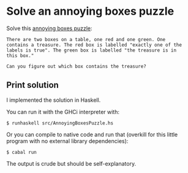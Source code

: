 # Solve an annoying boxes puzzle

Solve this [annoying boxes puzzle](http://blog.plover.com/math/logic/annoying-boxes.html):

```text
There are two boxes on a table, one red and one green. One
contains a treasure. The red box is labelled "exactly one of the
labels is true". The green box is labelled "the treasure is in
this box."

Can you figure out which box contains the treasure?
```

## Print solution

I implemented the solution in Haskell.

You can run it with the GHCi interpreter with:

```console
$ runhaskell src/AnnoyingBoxesPuzzle.hs
```

Or you can compile to native code and run that (overkill for this
little program with no external library dependencies):

```console
$ cabal run
```

The output is crude but should be self-explanatory.

